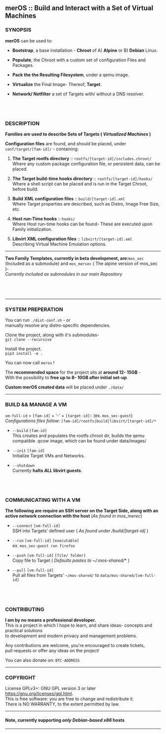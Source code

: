 ## merOS :: Build and Interact with a Set of Virtual Machines<br>

### SYNOPSIS

**merOS** can be used to:

- **Bootstrap**, a base installation - **Chroot** of A) **Alpine** or B) **Debian** Linux.
	
- **Populate**, the Chroot with a custom set of configuration Files and Packages.

- **Pack the the Resulting Filesystem**, under a qemu image.

- **Virtualize** the Final Image- Thereof, **Target**.

- **Network/ Netfilter** a set of Targets with/ without a DNS resolver.

## <br>

### DESCRIPTION

**Families are used to describe Sets of Targets ( *Virtualized Machines* )**

**Configuration files** are found, and should be placed,
under `conf/target/[fam-id]/` - containing:
	
1. **The Target rootfs directory** :: `rootfs/[target-id]/includes.chroot/` <br>
	Where any custom package configuration file, or persistent data, can be placed.


1. **The Target build-time hooks directory** :: `rootfs/[target-id]/hooks/ `<br>
	Where a shell script can be placed and is run in the Target Chroot, before build.

3. **Build XML configuration files** :: `build/[target-id].xml` <br>
	Where Target properties are described, such as Distro, Image Free Size, etc.

4. **Host run-Time hooks** :: `hooks/` <br>
	Where Host run-time hooks can be found- These are executed upon Family initialization.

5. **Libvirt XML configuration files** :: `libvirt/[target-id].xml`<br>
Describing Virtual Machine Emulation options.

---
**Two Family Templates, currently in beta development,
are:**`mos_sec` (Included as a submodule)  and `mos_mersec` ( The alpine version of mos_sec )- <br>
*Currently included as submodules in our main Repository*
## <br>
---

### SYSTEM PREPERATION

You can run `./dist-conf.sh` - 
or <br>
manually resolve any distro-specific dependencies. <br>
  
Clone the project, along with it's submodules- <br>
`git clone --recursive` <br>

Install the project. <br>
`pip3 install -e .` <br>

You can now call `meros` !

The **recommended space** for the project sits at **around 12- 15GB** - <br>
With the possibility to **free up to 8- 10GB after initial set-up**. <br>

**Custom merOS created data** will be placed
under `./data/`<br>

---

### BUILD && MANAGE A VM


`vm-full-id` = `[fam-id]` + '-' + `[target-id]`:: 
(ex. `mos_sec-guest`)  <br>
*Configurations files follow*: `[fam-id]/rootfs|build|libvirt/[target-id]/*`<br>

- `--build` `[fam-id]` <br>
This creates and populates the rootfs chroot dir,
builds the qemu compatible .qcow image, which can be found under
data/images/

- `--init` `[fam-id]` <br>
Initialize Target VMs and Networks.

- `--shutdown` <br>
Currently **halts *ALL* libvirt guests**.

## <br>

### COMMUNICATING WITH A VM

**The following are require an SSH server on the Target Side, along with an active network connection with the host** (*As found in mos_merec*)


-  `--connect` `[vm-full-id]`<br>
SSH into Targets' defined user ( *As found under /build/[target-id]* )

-  `--run` `[vm-full-id]` `[executable]`<br>
ex. `mos_sec-guest run firefox`

- `--push` `[vm-full-id]` `[file/ folder]`<br>
Copy file to Target ( *Defaults pastes to ~/.mos-shared/** )

- `--pull` `[vm-full-id]` <br>
Pull all files from Targets' `~/mos-shared/`
to `data/mos-shared/[vm-full-id]`

## <br>


### CONTRIBUTING

**I am by no means a professional developer.** <br>
This is a project in which I hope to learn, and share ideas-
concepts and practical solutions <br> 
to development and
modern privacy and management problems.

Any contributions are welcome, you're encouraged to create tickets, <br>
pull requests
or offer any ideas on the project!

You can also donate on: `BTC-ADDRESS`  

---

### COPYRIGHT

License GPLv3+: GNU GPL version 3 or later <https://gnu.org/licenses/gpl.html>. <br>
This is free software: you are free to change and redistribute it.<br> 
There is NO WARRANTY, to the extent permitted by law.

---
#### Note, currently supporting *only Debian-based x86* hosts
******
